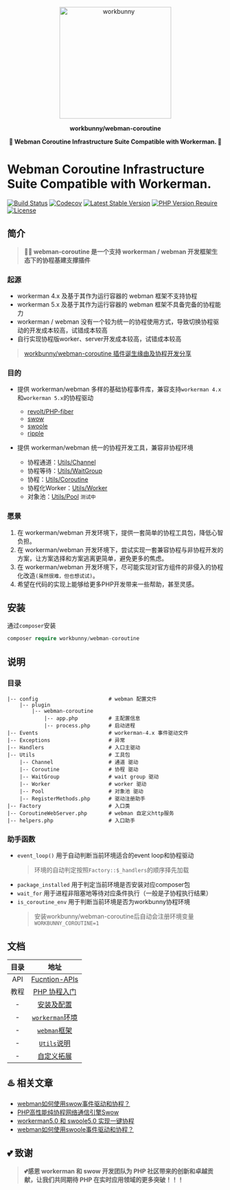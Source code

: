 <p align="center"><img width="260px" src="https://chaz6chez.cn/images/workbunny-logo.png" alt="workbunny"></p>

**<p align="center">workbunny/webman-coroutine</p>**

**<p align="center">🐇 Webman Coroutine Infrastructure Suite Compatible with Workerman. 🐇</p>**

# Webman Coroutine Infrastructure Suite Compatible with Workerman.

[![Build Status](https://github.com/workbunny//webman-coroutine/actions/workflows/CI.yml/badge.svg)](https://github.com/workbunny//webman-coroutine/actions)
[![Codecov](https://codecov.io/github/workbunny/webman-coroutine/branch/main/graph/badge.svg)](https://codecov.io/github/workbunny/webman-coroutine)
[![Latest Stable Version](https://badgen.net/packagist/v/workbunny//webman-coroutine/latest)](https://github.com/workbunny//webman-coroutine/releases)
[![PHP Version Require](https://badgen.net/packagist/php/workbunny//webman-coroutine)](https://github.com/workbunny//webman-coroutine/blob/main/composer.json)
[![License](https://badgen.net/packagist/license/workbunny//webman-coroutine)](https://github.com/workbunny//webman-coroutine/blob/main/LICENSE)

## 简介

> **🚀🐇 webman-coroutine 是一个支持 workerman / webman 开发框架生态下的协程基建支撑插件**

### 起源

- workerman 4.x 及基于其作为运行容器的 webman 框架不支持协程
- workerman 5.x 及基于其作为运行容器的 webman 框架不具备完备的协程能力
- workerman / webman 没有一个较为统一的协程使用方式，导致切换协程驱动的开发成本较高，试错成本较高
- 自行实现协程版worker、server开发成本较高，试错成本较高

> [workbunny/webman-coroutine 插件诞生缘由及协程开发分享](https://www.workerman.net/a/1769)

### 目的

- 提供 workerman/webman 多样的基础协程事件库，兼容支持`workerman 4.x`和`workerman 5.x`的协程驱动
  - [revolt/PHP-fiber](https://github.com/revoltphp/event-loop)
  - [swow](https://github.com/swow/swow)
  - [swoole](https://github.com/swoole/swoole-src)
  - [ripple](https://github.com/cloudtay/ripple)
  
- 提供 workerman/webman 统一的协程开发工具，兼容非协程环境
  - 协程通道：[Utils/Channel](https://github.com/workbunny/webman-coroutine/tree/main/src/Utils/Channel)
  - 协程等待：[Utils/WaitGroup](https://github.com/workbunny/webman-coroutine/tree/main/src/Utils/WaitGroup)
  - 协程：[Utils/Coroutine](https://github.com/workbunny/webman-coroutine/tree/main/src/Utils/Coroutine)
  - 协程化Worker：[Utils/Worker](https://github.com/workbunny/webman-coroutine/tree/main/src/Utils/Worker)
  - 对象池：[Utils/Pool](https://github.com/workbunny/webman-coroutine/tree/main/src/Utils/Pool) `测试中`

### 愿景

1. 在 workerman/webman 开发环境下，提供一套简单的协程工具包，降低心智负担。
2. 在 workerman/webman 开发环境下，尝试实现一套兼容协程与非协程开发的方案，让方案选择和方案逃离更简单，避免更多的焦虑。
3. 在 workerman/webman 开发环境下，尽可能实现对官方组件的非侵入的协程化改造`(虽然很难，但也想试试)`。
4. 希望在代码的实现上能够给更多PHP开发带来一些帮助，甚至灵感。

## 安装

通过`composer`安装

```php
composer require workbunny/webman-coroutine
```

## 说明

### 目录

```
|-- config                       # webman 配置文件
    |-- plugin
        |-- webman-coroutine
            |-- app.php          # 主配置信息
            |-- process.php      # 启动进程
|-- Events                       # workerman-4.x 事件驱动文件
|-- Exceptions                   # 异常
|-- Handlers                     # 入口主驱动
|-- Utils                        # 工具包
    |-- Channel                  # 通道 驱动
    |-- Coroutine                # 协程 驱动
    |-- WaitGroup                # wait group 驱动
    |-- Worker                   # worker 驱动
    |-- Pool                     # 对象池 驱动
    |-- RegisterMethods.php      # 驱动注册助手
|-- Factory                      # 入口类
|-- CoroutineWebServer.php       # webman 自定义http服务
|-- helpers.php                  # 入口助手          
```

### 助手函数

- `event_loop()` 用于自动判断当前环境适合的event loop和协程驱动
    > 环境的自动判定按照`Factory::$_handlers`的顺序择先加载
- `package_installed` 用于判定当前环境是否安装对应composer包
- `wait_for` 用于进程非阻塞地等待对应条件执行（一般是子协程执行结果）
- `is_coroutine_env` 用于判断当前环境是否为workbunny协程环境
    > 安装workbunny/webman-coroutine后自动会注册环境变量`WORKBUNNY_COROUTINE=1`

## 文档

| 目录  |                                               地址                                               |
|:---:|:----------------------------------------------------------------------------------------------:|
| API |                 [Fucntion-APIs](https://workbunny.github.io/webman-coroutine/)                 |
| 教程  |   [PHP 协程入门](https://github.com/workbunny/webman-coroutine/tree/main/docs/doc/coroutine.md)    |
|  -  |      [安装及配置](https://github.com/workbunny/webman-coroutine/tree/main/docs/doc/install.md)      |
|  -  | [`workerman`环境](https://github.com/workbunny/webman-coroutine/tree/main/docs/doc/workerman.md) |
|  -  |    [`webman`框架](https://github.com/workbunny/webman-coroutine/tree/main/docs/doc/webman.md)    |
|  -  |     [`Utils`说明](https://github.com/workbunny/webman-coroutine/tree/main/docs/doc/utils.md)     |
|  -  |      [自定义拓展](https://github.com/workbunny/webman-coroutine/tree/main/docs/doc/custom.md)       |

## ♨️ 相关文章

* [webman如何使用swow事件驱动和协程？](https://mp.weixin.qq.com/s?__biz=MzUzMDMxNTQ4Nw==&mid=2247496493&idx=1&sn=4ab95befc894d556eac26d405f354a40&chksm=fa51129dcd269b8b61fc5b1a15a9a23b99b61c0780b9a341dfe3733692e85a1bc5e323ee9775#rd)
* [PHP高性能纯协程网络通信引擎Swow](https://mp.weixin.qq.com/s?__biz=MzUzMDMxNTQ4Nw==&mid=2247496428&idx=1&sn=5f1fef3a49e3ab20ea1fa43242ac8af7&chksm=fa51135ccd269a4aac1255323faeea670238777c37fec6fb6bdef0ead857ba492c1265c03bff#rd)
* [workerman5.0 和 swoole5.0 实现一键协程](https://mp.weixin.qq.com/s?__biz=MzUzMDMxNTQ4Nw==&mid=2247492324&idx=1&sn=ac697103fe56d6054593ae6d1bdadb93&chksm=fa510354cd268a4298eee50483821fff3ebb52a923a6a67708759ea4c5836649c85700f9ad12#rd)
* [webman如何使用swoole事件驱动和协程？](https://mp.weixin.qq.com/s?__biz=MzUzMDMxNTQ4Nw==&mid=2247489841&idx=1&sn=52e9a57e511870c68daa2b10b78bf3a2&chksm=fa52f881cd25719782e3162108426a127b80599df80633d5edcf164162a69dc3518a9ec9cd29#rd)

## 💕 致谢
> **💕感恩 workerman 和 swow 开发团队为 PHP 社区带来的创新和卓越贡献，让我们共同期待 PHP 在实时应用领域的更多突破！！！**

